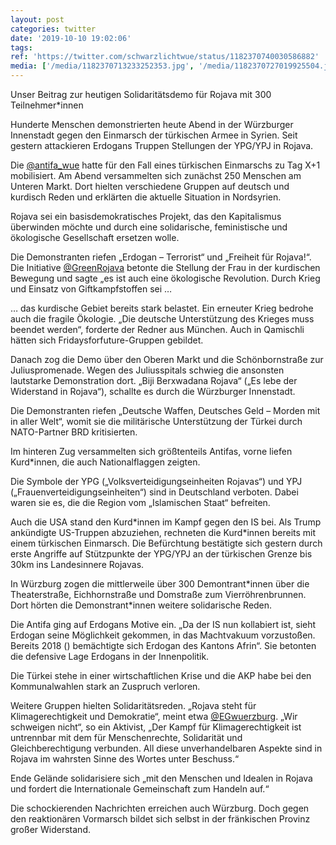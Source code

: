 ```yaml
---
layout: post
categories: twitter
date: '2019-10-10 19:02:06'
tags: 
ref: 'https://twitter.com/schwarzlichtwue/status/1182370740030586882'
media: ['/media/1182370713233252353.jpg', '/media/1182370727019925504.jpg', '/media/1182370743868444675.jpg', '/media/1182370750948356097.jpg', '/media/1182370759798349824.jpg', '/media/1182370799157690370.jpg', '/media/1182370856246415361.jpg', '/media/1182370865046011909.jpg', '/media/1182371443323092992.jpg']
---
```

Unser Beitrag zur heutigen Solidaritätsdemo für Rojava mit 300 Teilnehmer\*innen



 

Hunderte Menschen demonstrierten heute Abend in der Würzburger Innenstadt gegen den Einmarsch der türkischen Armee in Syrien. Seit gestern attackieren Erdogans Truppen Stellungen der YPG/YPJ in Rojava. 

Die [@antifa_wue](https://twitter.com/antifa_wue) hatte für den Fall eines türkischen Einmarschs zu Tag X+1 mobilisiert. Am Abend versammelten sich zunächst 250 Menschen am Unteren Markt. Dort hielten verschiedene Gruppen auf deutsch und kurdisch Reden und erklärten die aktuelle Situation in Nordsyrien. 

Rojava sei ein basisdemokratisches Projekt, das den Kapitalismus überwinden möchte und durch eine solidarische, feministische und ökologische Gesellschaft ersetzen wolle.

Die Demonstranten riefen „Erdogan – Terrorist“ und „Freiheit für Rojava!“. Die Initiative [@GreenRojava](https://twitter.com/GreenRojava) betonte die Stellung der Frau in der kurdischen Bewegung und sagte „es ist auch eine ökologische Revolution. Durch Krieg und Einsatz von Giftkampfstoffen sei … 

… das kurdische Gebiet bereits stark belastet. Ein erneuter Krieg bedrohe auch die fragile Ökologie. „Die deutsche Unterstützung des Krieges muss beendet werden“, forderte der Redner aus München. Auch in Qamischli hätten sich Fridaysforfuture-Gruppen gebildet. 

Danach zog die Demo über den Oberen Markt und die Schönbornstraße zur Juliuspromenade. Wegen des Juliusspitals schwieg die ansonsten lautstarke Demonstration dort. „Biji Berxwadana Rojava“ („Es lebe der Widerstand in Rojava“), schallte es durch die Würzburger Innenstadt. 

Die Demonstranten riefen „Deutsche Waffen, Deutsches Geld – Morden mit in aller Welt“, womit sie die militärische Unterstützung der Türkei durch NATO-Partner BRD kritisierten.

Im hinteren Zug versammelten sich größtenteils Antifas, vorne liefen Kurd\*innen, die auch Nationalflaggen zeigten.

Die Symbole der YPG („Volksverteidigungseinheiten Rojavas“) und YPJ („Frauenverteidigungseinheiten“) sind in Deutschland verboten. Dabei waren sie es, die die Region vom „Islamischen Staat“ befreiten.

Auch die USA stand den Kurd\*innen im Kampf gegen den IS bei. Als Trump ankündigte US-Truppen abzuziehen, rechneten die Kurd\*innen bereits mit einem türkischen Einmarsch. Die Befürchtung bestätigte sich gestern durch erste Angriffe auf Stützpunkte der YPG/YPJ an der   türkischen Grenze bis 30km ins Landesinnere Rojavas. 



In Würzburg zogen die mittlerweile über 300 Demontrant\*innen über die Theaterstraße, Eichhornstraße und Domstraße zum Vierröhrenbrunnen. Dort hörten die Demonstrant\*innen weitere solidarische Reden.

Die Antifa ging auf Erdogans Motive ein. „Da der IS nun kollabiert ist, sieht Erdogan seine Möglichkeit gekommen, in das Machtvakuum vorzustoßen. Bereits 2018 () bemächtigte sich Erdogan des Kantons Afrin“. Sie betonten die defensive Lage Erdogans in der Innenpolitik. 

Die Türkei stehe in einer wirtschaftlichen Krise und die AKP habe bei den Kommunalwahlen stark an Zuspruch verloren.

Weitere Gruppen hielten Solidaritätsreden. „Rojava steht für Klimagerechtigkeit und Demokratie“, meint etwa [@EGwuerzburg](https://twitter.com/EGwuerzburg). „Wir schweigen nicht“, so ein Aktivist, „Der Kampf für Klimagerechtigkeit ist untrennbar  mit dem für Menschenrechte, Solidarität und Gleichberechtigung verbunden. All diese unverhandelbaren Aspekte sind in Rojava im wahrsten Sinne des Wortes unter Beschuss.“

Ende Gelände solidarisiere sich „mit den Menschen und Idealen in Rojava und fordert die Internationale Gemeinschaft zum Handeln auf.“

Die schockierenden Nachrichten erreichen auch Würzburg. Doch gegen den reaktionären Vormarsch bildet sich selbst in der fränkischen Provinz großer Widerstand.